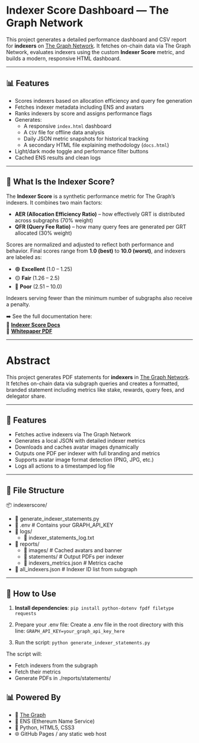 # Indexer Score Dashboard — The Graph Network

This project generates a detailed performance dashboard and CSV report for **indexers** on [The Graph Network](https://thegraph.com). It fetches on-chain data via The Graph Network, evaluates indexers using the custom **Indexer Score** metric, and builds a modern, responsive HTML dashboard.

---

## 📊 Features

- Scores indexers based on allocation efficiency and query fee generation
- Fetches indexer metadata including ENS and avatars
- Ranks indexers by score and assigns performance flags
- Generates:
  - A responsive `index.html` dashboard
  - A `CSV` file for offline data analysis
  - Daily JSON metric snapshots for historical tracking
  - A secondary HTML file explaining methodology (`docs.html`)
- Light/dark mode toggle and performance filter buttons
- Cached ENS results and clean logs

---

## 🧮 What Is the Indexer Score?

The **Indexer Score** is a synthetic performance metric for The Graph’s indexers. It combines two main factors:

- **AER (Allocation Efficiency Ratio)** – how effectively GRT is distributed across subgraphs (70% weight)
- **QFR (Query Fee Ratio)** – how many query fees are generated per GRT allocated (30% weight)

Scores are normalized and adjusted to reflect both performance and behavior. Final scores range from **1.0 (best)** to **10.0 (worst)**, and indexers are labeled as:

- 🟢 **Excellent** (1.0 – 1.25)
- 🟡 **Fair** (1.26 – 2.5)
- 🔴 **Poor** (2.51 – 10.0)

Indexers serving fewer than the minimum number of subgraphs also receive a penalty.

➡️ See the full documentation here:  
📘 **[Indexer Score Docs](https://indexerscore.com/docs.html)**  
📄 **[Whitepaper PDF](https://indexerscore.com/indexer_score_documentation_v1.1.0.pdf)**

---
# Abstract

This project generates PDF statements for **indexers** in [The Graph Network](https://thegraph.com). 
It fetches on-chain data via subgraph queries and creates a formatted, branded statement including metrics like stake, rewards, query fees, and delegator share.

---

## 📌 Features

- Fetches active indexers via The Graph Network
- Generates a local JSON with detailed indexer metrics
- Downloads and caches avatar images dynamically
- Outputs one PDF per indexer with full branding and metrics
- Supports avatar image format detection (PNG, JPG, etc.)
- Logs all actions to a timestamped log file

---

## 📂 File Structure
📦 indexerscore/
- 📜 generate_indexer_statements.py
- 📜 .env                        # Contains your GRAPH_API_KEY
- 📂 logs/
  - 📜 indexer_statements_log.txt
- 📂 reports/
  - 📂 images/                  # Cached avatars and banner
  - 📂 statements/              # Output PDFs per indexer
  - 📜 indexers_metrics.json    # Metrics cache
- 📜 all_indexers.json          # Indexer ID list from subgraph

---

## 🚀 How to Use

1. **Install dependencies**:
`pip install python-dotenv fpdf filetype requests`

2.	Prepare your .env file:
Create a .env file in the root directory with this line:
`GRAPH_API_KEY=your_graph_api_key_here`

3.	Run the script:
`python generate_indexer_statements.py`

The script will:
- Fetch indexers from the subgraph
- Fetch their metrics
- Generate PDFs in ./reports/statements/

## 📊 Powered By
- 🧠 [The Graph](https://thegraph.com)
- 📛 ENS (Ethereum Name Service)
- 🧩 Python, HTML5, CSS3
- 🌐 GitHub Pages / any static web host

